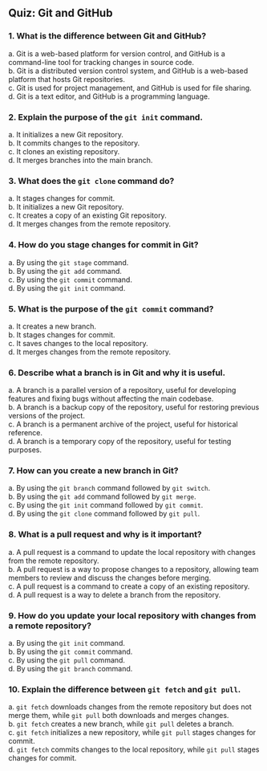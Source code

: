 ## Quiz: Git and GitHub

### 1. What is the difference between Git and GitHub?
a. Git is a web-based platform for version control, and GitHub is a command-line tool for tracking changes in source code.  
b. Git is a distributed version control system, and GitHub is a web-based platform that hosts Git repositories.  
c. Git is used for project management, and GitHub is used for file sharing.  
d. Git is a text editor, and GitHub is a programming language.  

### 2. Explain the purpose of the `git init` command.
a. It initializes a new Git repository.  
b. It commits changes to the repository.  
c. It clones an existing repository.  
d. It merges branches into the main branch.  

### 3. What does the `git clone` command do?
a. It stages changes for commit.  
b. It initializes a new Git repository.  
c. It creates a copy of an existing Git repository.  
d. It merges changes from the remote repository.  

### 4. How do you stage changes for commit in Git?
a. By using the `git stage` command.  
b. By using the `git add` command.  
c. By using the `git commit` command.  
d. By using the `git init` command.  

### 5. What is the purpose of the `git commit` command?
a. It creates a new branch.  
b. It stages changes for commit.  
c. It saves changes to the local repository.  
d. It merges changes from the remote repository.  

### 6. Describe what a branch is in Git and why it is useful.
a. A branch is a parallel version of a repository, useful for developing features and fixing bugs without affecting the main codebase.  
b. A branch is a backup copy of the repository, useful for restoring previous versions of the project.  
c. A branch is a permanent archive of the project, useful for historical reference.  
d. A branch is a temporary copy of the repository, useful for testing purposes.  

### 7. How can you create a new branch in Git?
a. By using the `git branch` command followed by `git switch`.  
b. By using the `git add` command followed by `git merge`.  
c. By using the `git init` command followed by `git commit`.  
d. By using the `git clone` command followed by `git pull`.  

### 8. What is a pull request and why is it important?
a. A pull request is a command to update the local repository with changes from the remote repository.  
b. A pull request is a way to propose changes to a repository, allowing team members to review and discuss the changes before merging.  
c. A pull request is a command to create a copy of an existing repository.  
d. A pull request is a way to delete a branch from the repository.  

### 9. How do you update your local repository with changes from a remote repository?
a. By using the `git init` command.  
b. By using the `git commit` command.  
c. By using the `git pull` command.  
d. By using the `git branch` command.  

### 10. Explain the difference between `git fetch` and `git pull`.
a. `git fetch` downloads changes from the remote repository but does not merge them, while `git pull` both downloads and merges changes.  
b. `git fetch` creates a new branch, while `git pull` deletes a branch.  
c. `git fetch` initializes a new repository, while `git pull` stages changes for commit.  
d. `git fetch` commits changes to the local repository, while `git pull` stages changes for commit.  

